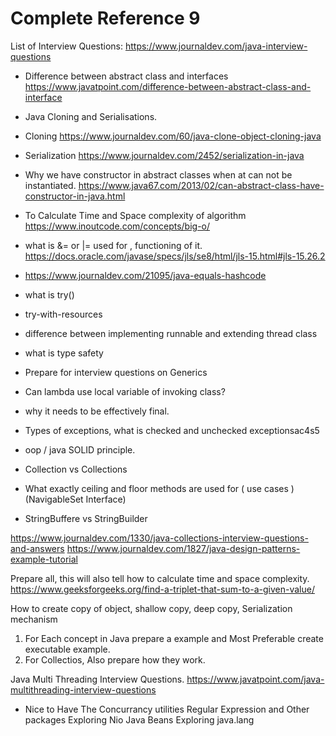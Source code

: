 # Complete Reference 9 

List of Interview Questions:
https://www.journaldev.com/java-interview-questions

* Difference between abstract class and interfaces
https://www.javatpoint.com/difference-between-abstract-class-and-interface


* Java Cloning and Serialisations.
* Cloning
https://www.journaldev.com/60/java-clone-object-cloning-java

* Serialization
https://www.journaldev.com/2452/serialization-in-java






* Why we have constructor in abstract classes when at can not be instantiated.
https://www.java67.com/2013/02/can-abstract-class-have-constructor-in-java.html

* To Calculate Time and Space complexity of algorithm
https://www.inoutcode.com/concepts/big-o/ 


* what is &= or |= used for , functioning of it.
https://docs.oracle.com/javase/specs/jls/se8/html/jls-15.html#jls-15.26.2



* https://www.journaldev.com/21095/java-equals-hashcode

* what is try()
* try-with-resources

* difference between implementing runnable and extending thread class
* what is type safety
* Prepare for interview questions on Generics


* Can lambda use local variable of invoking class?
* why it needs to be effectively final.

* Types of exceptions, what is checked and unchecked exceptionsac4s5

* oop / java SOLID principle.
* Collection vs Collections

* What exactly ceiling and floor methods are used for ( use cases ) (NavigableSet Interface)

* StringBuffere vs StringBuilder


https://www.journaldev.com/1330/java-collections-interview-questions-and-answers
https://www.journaldev.com/1827/java-design-patterns-example-tutorial


Prepare all, this will also tell how to calculate time and space complexity.
https://www.geeksforgeeks.org/find-a-triplet-that-sum-to-a-given-value/


How to create copy of object, shallow copy, deep copy, Serialization mechanism

1) For Each concept in Java prepare a example and Most Preferable create executable example.
2) For Collectios, Also prepare how they work.

Java Multi Threading Interview Questions.
https://www.javatpoint.com/java-multithreading-interview-questions






* Nice to Have
The Concurrancy utilities
Regular Expression and Other packages
Exploring Nio
Java Beans
Exploring java.lang

